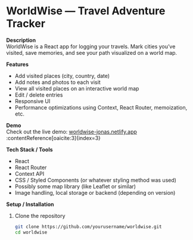 # WorldWise — Travel Adventure Tracker

**Description**  
WorldWise is a React app for logging your travels. Mark cities you’ve visited, save memories, and see your path visualized on a world map.

**Features**

- Add visited places (city, country, date)
- Add notes and photos to each visit
- View all visited places on an interactive world map
- Edit / delete entries
- Responsive UI
- Performance optimizations using Context, React Router, memoization, etc.

**Demo**  
Check out the live demo: [worldwise-jonas.netlify.app](https://worldwise-jonas.netlify.app) :contentReference[oaicite:3]{index=3}

**Tech Stack / Tools**

- React
- React Router
- Context API
- CSS / Styled Components (or whatever styling method was used)
- Possibly some map library (like Leaflet or similar)
- Image handling, local storage or backend (depending on version)

**Setup / Installation**

1. Clone the repository
   ```bash
   git clone https://github.com/yourusername/worldwise.git
   cd worldwise
   ```
